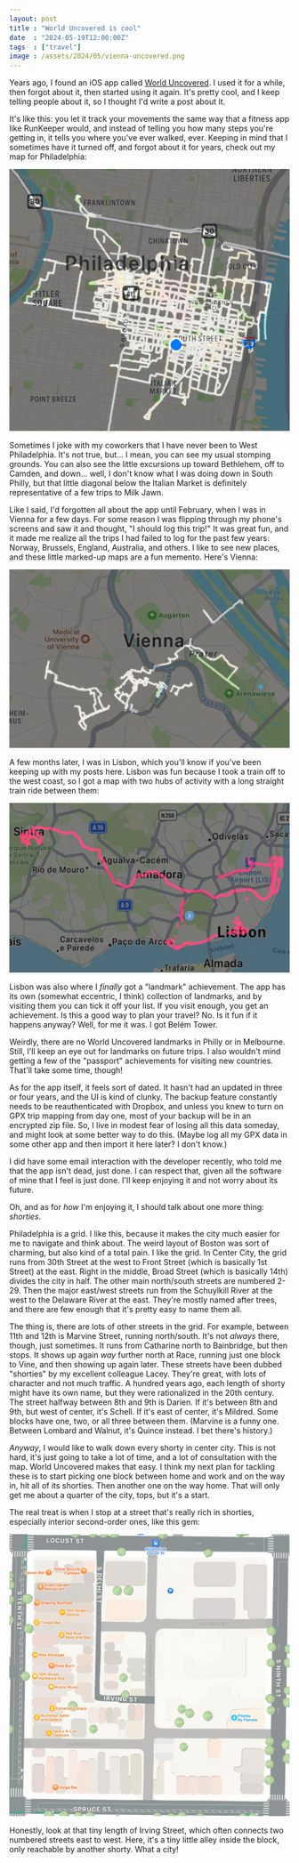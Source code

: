 ```yaml
---
layout: post
title : "World Uncovered is cool"
date  : "2024-05-19T12:00:00Z"
tags  : ["travel"]
image : /assets/2024/05/vienna-uncovered.png
---
```


Years ago, I found an iOS app called [World
Uncovered](http://www.worlduncovered.com/).  I used it for a while, then forgot
about it, then started using it again.  It's pretty cool, and I keep telling
people about it, so I thought I'd write a post about it.

It's like this: you let it track your movements the same way that a fitness app
like RunKeeper would, and instead of telling you how many steps you're getting
in, it tells you where you've ever walked, ever.  Keeping in mind that I
sometimes have it turned off, and forgot about it for years, check out my map
for Philadelphia:

![Philly Uncovered](/assets/2024/05/philly-uncovered.png)

Sometimes I joke with my coworkers that I have never been to West Philadelphia.
It's not true, but… I mean, you can see my usual stomping grounds.  You can
also see the little excursions up toward Bethlehem, off to Camden, and down…
well, I don't know what I was doing down in South Philly, but that little
diagonal below the Italian Market is definitely representative of a few trips
to Milk Jawn.

Like I said, I'd forgotten all about the app until February, when I was in
Vienna for a few days.  For some reason I was flipping through my phone's
screens and saw it and thought, "I should log this trip!"  It was great fun,
and it made me realize all the trips I had failed to log for the past few
years:  Norway, Brussels, England, Australia, and others.  I like to see new
places, and these little marked-up maps are a fun memento.  Here's Vienna:

![Vienna Uncovered](/assets/2024/05/vienna-uncovered.png)

A few months later, I was in Lisbon, which you'll know if you've been keeping
up with my posts here.  Lisbon was fun because I took a train off to the west
coast, so I got a map with two hubs of activity with a long straight train ride
between them:

![Lisbon Uncovered](/assets/2024/05/lisbon-uncovered.png)

Lisbon was also where I *finally* got a "landmark" achievement.  The app has
its own (somewhat eccentric, I think) collection of landmarks, and by visiting
them you can tick it off your list.  If you visit enough, you get an
achievement.  Is this a good way to plan your travel?  No.  Is it fun if it
happens anyway?  Well, for me it was.  I got Belém Tower.

Weirdly, there are no World Uncovered landmarks in Philly or in Melbourne.
Still, I'll keep an eye out for landmarks on future trips.  I also wouldn't
mind getting a few of the "passport" achievements for visiting new countries.
That'll take some time, though!

As for the app itself, it feels sort of dated.  It hasn't had an updated in
three or four years, and the UI is kind of clunky.  The backup feature
constantly needs to be reauthenticated with Dropbox, and unless you knew to
turn on GPX trip mapping from day one, most of your backup will be in an
encrypted zip file.  So, I live in modest fear of losing all this data someday,
and might look at some better way to do this.  (Maybe log all my GPX data in
some other app and then import it here later?  I don't know.)

I did have some email interaction with the developer recently, who told me that
the app isn't dead, just done.  I can respect that, given all the software of
mine that I feel is just done.  I'll keep enjoying it and not worry about its
future.

Oh, and as for *how* I'm enjoying it, I should talk about one more thing:
*shorties*.

Philadelphia is a grid.  I like this, because it makes the city much easier for
me to navigate and think about.  The weird layout of Boston was sort of
charming, but also kind of a total pain.  I like the grid.  In Center City, the
grid runs from 30th Street at the west to Front Street (which is basically 1st
Street) at the east.  Right in the middle, Broad Street (which is basically
14th) divides the city in half.  The other main north/south streets are
numbered 2-29.  Then the major east/west streets run from the Schuylkill River
at the west to the Delaware River at the east.  They're mostly named after
trees, and there are few enough that it's pretty easy to name them all.

The thing is, there are lots of other streets in the grid.  For example,
between 11th and 12th is Marvine Street, running north/south.  It's not
*always* there, though, just sometimes.  It runs from Catharine north to
Bainbridge, but then stops.  It shows up again *way* further north at Race,
running just one block to Vine, and then showing up again later.  These streets
have been dubbed "shorties" by my excellent colleague Lacey.  They're great,
with lots of character and not much traffic.  A hundred years ago, each length
of shorty might have its own name, but they were rationalized in the 20th
century.  The street halfway between 8th and 9th is Darien.  If it's between
8th and 9th, but west of center, it's Schell.  If it's east of center, it's
Mildred.  Some blocks have one, two, or all three between them.  (Marvine is a
funny one.  Between Lombard and Walnut, it's Quince instead.  I bet there's
history.)

*Anyway*, I would like to walk down every shorty in center city.  This is not
hard, it's just going to take a lot of time, and a lot of consultation with the
map.  World Uncovered makes that easy.  I think my next plan for tackling these
is to start picking one block between home and work and on the way in, hit all
of its shorties.  Then another one on the way home.  That will only get me
about a quarter of the city, tops, but it's a start.

The real treat is when I stop at a street that's really rich in shorties,
especially interior second-order ones, like this gem:

![10th and Locust](/assets/2024/05/tenth-and-locust.png)

Honestly, look at that tiny length of Irving Street, which often connects two
numbered streets east to west.  Here, it's a tiny little alley inside the
block, only reachable by another shorty.  What a city!
